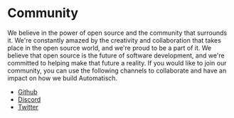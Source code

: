 # Community

We believe in the power of open source and the community that surrounds it. We're constantly amazed by the creativity and collaboration that takes place in the open source world, and we're proud to be a part of it. We believe that open source is the future of software development, and we're committed to helping make that future a reality. If you would like to join our community, you can use the following channels to collaborate and have an impact on how we build Automatisch.

- [Github](https://github.com/automatisch/automatisch)
- [Discord](https://discord.gg/dJSah9CVrC)
- [Twitter](https://twitter.com/automatischio)
